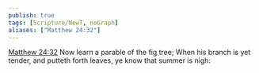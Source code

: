 ```yaml
---
publish: true
tags: [Scripture/NewT, noGraph]
aliases: ["Matthew 24:32"]
---
```

[Matthew 24:32](https://churchofjesuschrist.org/study/scriptures/nt/matt/24?lang=eng&id=p32#p32) Now learn a parable of the fig tree; When his branch is yet tender, and putteth forth leaves, ye know that summer is nigh:

